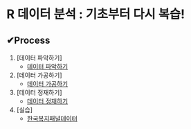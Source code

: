 # R 데이터 분석 : 기초부터 다시 복습!

## ✔Process
1. [데이터 파악하기]
    * [데이터 파악하기](https://github.com/youjin2github/R_-/blob/main/데이터%20파악하기.R)
2. [데이터 가공하기]
    * [데이터 가공하기](https://github.com/youjin2github/R_-/blob/main/데이터%20가공하기.R)
3. [데이터 정재하기]
    * [데이터 정재하기](https://github.com/youjin2github/python_-/blob/main/데이터정재하기.py)
4. [실습]
    * [한국복지패널데이터](https://github.com/youjin2github/python_-/blob/main/데이터가공하기.py](https://github.com/youjin2github/python_-/blob/main/한국복지패널데이터.py))
